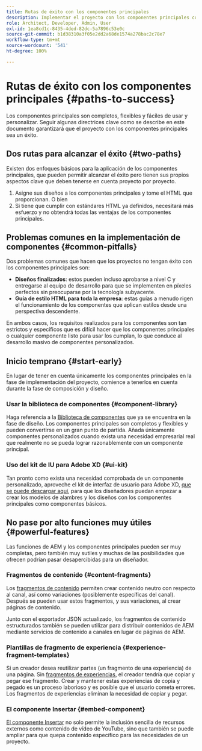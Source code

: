 ```yaml
---
title: Rutas de éxito con los componentes principales
description: Implementar el proyecto con los componentes principales con éxito
role: Architect, Developer, Admin, User
exl-id: 1ea8cd1c-8435-4ded-82dc-5a7896c53e0c
source-git-commit: b1d38310a3f05e2dd2a68de1574a278bac2c78e7
workflow-type: tm+mt
source-wordcount: '541'
ht-degree: 100%

---
```



# Rutas de éxito con los componentes principales {#paths-to-success}

Los componentes principales son completos, flexibles y fáciles de usar y personalizar. Seguir algunas directrices clave como se describe en este documento garantizará que el proyecto con los componentes principales sea un éxito.

## Dos rutas para alcanzar el éxito {#two-paths}

Existen dos enfoques básicos para la aplicación de los componentes principales, que pueden permitir alcanzar el éxito pero tienen sus propios aspectos clave que deben tenerse en cuenta proyecto por proyecto.

1. Asigne sus diseños a los componentes principales y tome el HTML que proporcionan. O bien
1. Si tiene que cumplir con estándares HTML ya definidos, necesitará más esfuerzo y no obtendrá todas las ventajas de los componentes principales.

## Problemas comunes en la implementación de componentes {#common-pitfalls}

Dos problemas comunes que hacen que los proyectos no tengan éxito con los componentes principales son:

* **Diseños finalizados**: estos pueden incluso aprobarse a nivel C y entregarse al equipo de desarrollo para que se implementen en píxeles perfectos sin preocuparse por la tecnología subyacente.
* **Guía de estilo HTML para toda la empresa**: estas guías a menudo rigen el funcionamiento de los componentes que aplican estilos desde una perspectiva descendente.

En ambos casos, los requisitos realizados para los componentes son tan estrictos y específicos que es difícil hacer que los componentes principales o cualquier componente listo para usar los cumplan, lo que conduce al desarrollo masivo de componentes personalizados.

## Inicio temprano {#start-early}

En lugar de tener en cuenta únicamente los componentes principales en la fase de implementación del proyecto, comience a tenerlos en cuenta durante la fase de composición y diseño.

### Usar la biblioteca de componentes {#component-library}

Haga referencia a la [Biblioteca de componentes](https://adobe.com/go/aem_cmp_library_es) que ya se encuentra en la fase de diseño. Los componentes principales son completos y flexibles y pueden convertirse en un gran punto de partida. Añada únicamente componentes personalizados cuando exista una necesidad empresarial real que realmente no se pueda lograr razonablemente con un componente principal.

### Uso del kit de IU para Adobe XD {#ui-kit}

Tan pronto como exista una necesidad comprobada de un componente personalizado, aproveche el kit de interfaz de usuario para Adobe XD, [que se puede descargar aquí,](https://experienceleague.adobe.com/docs/experience-manager-learn/assets/AEM-CoreComponents-UI-Kit.xd) para que los diseñadores puedan empezar a crear los modelos de alambres y los diseños con los componentes principales como componentes básicos.

## No pase por alto funciones muy útiles {#powerful-features}

Las funciones de AEM y los componentes principales pueden ser muy completas, pero también muy sutiles y muchas de las posibilidades que ofrecen podrían pasar desapercibidas para un diseñador.

### Fragmentos de contenido {#content-fragments}

Los [fragmentos de contenido](https://experienceleague.adobe.com/docs/experience-manager-cloud-service/sites/authoring/fundamentals/content-fragments.html?lang=es) permiten crear contenido neutro con respecto al canal, así como variaciones (posiblemente específicas del canal). Después se pueden usar estos fragmentos, y sus variaciones, al crear páginas de contenido.

Junto con el exportador JSON actualizado, los fragmentos de contenido estructurados también se pueden utilizar para distribuir contenidos de AEM mediante servicios de contenido a canales en lugar de páginas de AEM.

### Plantillas de fragmento de experiencia {#experience-fragment-templates}

Si un creador desea reutilizar partes (un fragmento de una experiencia) de una página. Sin [fragmentos de experiencias](https://experienceleague.adobe.com/docs/experience-manager-cloud-service/sites/authoring/fundamentals/experience-fragments.html?lang=es), el creador tendría que copiar y pegar ese fragmento. Crear y mantener estas experiencias de copia y pegado es un proceso laborioso y es posible que el usuario cometa errores. Los fragmentos de experiencias eliminan la necesidad de copiar y pegar.

### El componente Insertar {#embed-component}

[El componente Insertar](/help/components/embed.md) no solo permite la inclusión sencilla de recursos externos como contenido de vídeo de YouTube, sino que también se puede ampliar para que quepa contenido específico para las necesidades de un proyecto.
